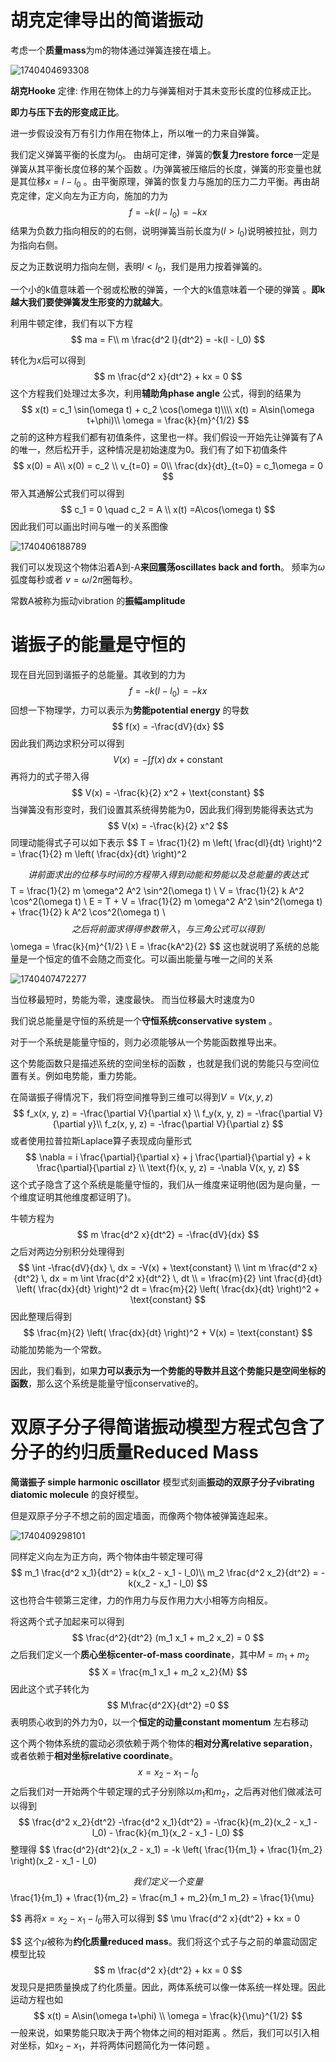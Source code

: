# 胡克定律导出的简谐振动

考虑一个**质量mass**为m的物体通过弹簧连接在墙上。

![1740404693308](.\figure\1740404693308.png)

**胡克Hooke** 定律: 作用在物体上的力与弹簧相对于其未变形长度的位移成正比。

**即力与压下去的形变成正比**。

进一步假设没有万有引力作用在物体上，所以唯一的力来自弹簧。

我们定义弹簧平衡的长度为$l_0$。 由胡可定律，弹簧的**恢复力restore force**一定是弹簧从其平衡长度位移的某个函数 。$l$为弹簧被压缩后的长度，弹簧的形变量也就是其位移$x=l-l_0$ 。由平衡原理，弹簧的恢复力与施加的压力二力平衡。再由胡克定律，定义向左为正方向，施加的力为
$$
f = -k(l-l_0) = -kx
$$
 结果为负数力指向相反的的右侧，说明弹簧当前长度为($l>l_0$)说明被拉扯，则力为指向右侧。

反之为正数说明力指向左侧，表明$l<l_0$，我们是用力按着弹簧的。

一个小的k值意味着一个弱或松散的弹簧，一个大的k值意味着一个硬的弹簧 。**即k越大我们要使弹簧发生形变的力就越大**。

利用牛顿定律，我们有以下方程
$$
ma = F\\
m \frac{d^2 l}{dt^2} = -k(l - l_0)
$$


转化为$x$后可以得到
$$
m \frac{d^2 x}{dt^2} + kx = 0
$$
这个方程我们处理过太多次，利用**辅助角phase angle** 公式，得到的结果为
$$
x(t) = c_1 \sin(\omega t) + c_2 \cos(\omega t)\\\\
x(t) = A\sin(\omega t+\phi)\\
\omega = \frac{k}{m}^{1/2}
$$
之前的这种方程我们都有初值条件，这里也一样。我们假设一开始先让弹簧有了A的唯一，然后松开手，这种情况是初始速度为0。我们有了如下初值条件
$$
x(0) = A\\
x(0) = c_2 \\
v_{t=0} = 0\\
\frac{dx}{dt}_{t=0} = c_1\omega = 0
$$
带入其通解公式我们可以得到
$$
c_1 = 0 \quad c_2 = A \\
x(t) =A\cos(\omega t)
$$
因此我们可以画出时间与唯一的关系图像

![1740406188789](.\figure\1740406188789.png)

我们可以发现这个物体沿着A到-A**来回震荡oscillates back and forth**。 频率为$\omega$ 弧度每秒或者 $v = \omega/2\pi$圈每秒。

常数A被称为振动vibration 的**振幅amplitude** 



# 谐振子的能量是守恒的

现在目光回到谐振子的总能量。其收到的力为
$$
f = -k(l-l_0) = -kx
$$
回想一下物理学，力可以表示为**势能potential energy** 的导数 
$$
f(x) = -\frac{dV}{dx}
$$
因此我们两边求积分可以得到
$$
V(x) = -\int f(x) \, dx + \text{constant}
$$
再将力的式子带入得
$$
V(x) = -\frac{k}{2} x^2 + \text{constant}
$$
当弹簧没有形变时，我们设置其系统得势能为0，因此我们得到势能得表达式为
$$
V(x) = -\frac{k}{2} x^2
$$
同理动能得式子可以如下表示
$$
T = \frac{1}{2} m \left( \frac{dl}{dt} \right)^2 = \frac{1}{2} m \left( \frac{dx}{dt} \right)^2
$$
讲前面求出的位移与时间的方程带入得到动能和势能以及总能量的表达式
$$
T = \frac{1}{2} m \omega^2 A^2 \sin^2(\omega t) \\
V = \frac{1}{2} k A^2 \cos^2(\omega t) \\
E = T + V = \frac{1}{2} m \omega^2 A^2 \sin^2(\omega t) + \frac{1}{2} k A^2 \cos^2(\omega t) \\
$$
之后将前面求得得参数带入，与三角公式可以得到
$$
\omega = \frac{k}{m}^{1/2} \\
E = \frac{kA^2}{2} 
$$
这也就说明了系统的总能量是一个恒定的值不会随之而变化。可以画出能量与唯一之间的关系

![1740407472277](.\figure\1740407472277.png)

当位移最短时，势能为零，速度最快。 而当位移最大时速度为0

我们说总能量是守恒的系统是一个**守恒系统conservative system** 。



对于一个系统是能量守恒的，则力必须能够从一个势能函数推导出来。

这个势能函数只是描述系统的空间坐标的函数 ，也就是我们说的势能只与空间位置有关。例如电势能，重力势能。

在简谐振子得情况下，我们将空间推导到三维可以得到$V=V(x,y,z)$
$$
f_x(x, y, z) = -\frac{\partial V}{\partial x} \\
f_y(x, y, z) = -\frac{\partial V}{\partial y}\\
f_z(x, y, z) = -\frac{\partial V}{\partial z}
$$
或者使用拉普拉斯Laplace算子表现成向量形式
$$
\nabla = i \frac{\partial}{\partial x} + j \frac{\partial}{\partial y} + k \frac{\partial}{\partial z} \\
\text{f}(x, y, z) = -\nabla V(x, y, z)
$$
这个式子隐含了这个系统是能量守恒的，我们从一维度来证明他(因为是向量，一个维度证明其他维度都证明了)。

牛顿方程为
$$
m \frac{d^2 x}{dt^2} = -\frac{dV}{dx}
$$
之后对两边分别积分处理得到
$$
\int -\frac{dV}{dx} \, dx = -V(x) + \text{constant} \\
\int m \frac{d^2 x}{dt^2} \, dx = m \int \frac{d^2 x}{dt^2} \, dt \\
= \frac{m}{2} \int \frac{d}{dt} \left( \frac{dx}{dt} \right)^2 dt = \frac{m}{2} \left( \frac{dx}{dt} \right)^2 + \text{constant}
$$
因此整理后得到
$$
\frac{m}{2} \left( \frac{dx}{dt} \right)^2 + V(x) = \text{constant}
$$
动能加势能为一个常数。

因此，我们看到，如果**力可以表示为一个势能的导数并且这个势能只是空间坐标的函数**，那么这个系统是能量守恒conservative的。



# 双原子分子得简谐振动模型方程式包含了分子的约归质量Reduced Mass

**简谐振子 simple harmonic oscillator** 模型式刻画**振动的双原子分子vibrating diatomic molecule** 的良好模型。

但是双原子分子不想之前的固定墙面，而像两个物体被弹簧连起来。

![1740409298101](.\figure\1740409298101.png)

同样定义向左为正方向，两个物体由牛顿定理可得
$$
m_1 \frac{d^2 x_1}{dt^2} = k(x_2 - x_1 - l_0)\\
m_2 \frac{d^2 x_2}{dt^2} = -k(x_2 - x_1 - l_0)
$$
这也符合牛顿第三定律，力的作用力与反作用力大小相等方向相反。

将这两个式子加起来可以得到
$$
\frac{d^2}{dt^2} (m_1 x_1 + m_2 x_2) = 0
$$
之后我们定义一个**质心坐标center-of-mass coordinate**，其中$M=m_1+m_2$
$$
X = \frac{m_1 x_1 + m_2 x_2}{M}
$$
 因此这个式子转化为
$$
M\frac{d^2X}{dt^2} =0
$$
表明质心收到的外力为0，以一个**恒定的动量constant momentum** 左右移动

这个两个物体系统的震动必须依赖于两个物体的**相对分离relative separation**，或者依赖于**相对坐标relative coordinate**。
$$
x = x_2-x_1-l_0
$$
 之后我们对一开始两个牛顿定理的式子分别除以$m_1$和$m_2$，之后再对他们做减法可以得到
$$
\frac{d^2 x_2}{dt^2}  -\frac{d^2 x_1}{dt^2} = -\frac{k}{m_2}(x_2 - x_1 - l_0) - \frac{k}{m_1}(x_2 - x_1 - l_0)
$$
整理得
$$
\frac{d^2}{dt^2}(x_2 - x_1) = -k \left( \frac{1}{m_1} + \frac{1}{m_2} \right)(x_2 - x_1 - l_0)
$$
我们定义一个变量
$$
\frac{1}{m_1} + \frac{1}{m_2} = \frac{m_1 + m_2}{m_1 m_2} = \frac{1}{\mu}
$$
再将$x=x_2-x_1-l_0$带入可以得到
$$
\mu \frac{d^2 x}{dt^2} + kx = 0
$$
这个$\mu$被称为**约化质量reduced mass**。我们将这个式子与之前的单震动固定模型比较
$$
m \frac{d^2 x}{dt^2} + kx = 0
$$
发现只是把质量换成了约化质量。因此，两体系统可以像一体系统一样处理。因此运动方程也如
$$
x(t) = A\sin(\omega t+\phi) \\
\omega = \frac{k}{\mu}^{1/2}
$$
一般来说，如果势能只取决于两个物体之间的相对距离 。然后，我们可以引入相对坐标，如$x_2 - x_1$，并将两体问题简化为一体问题 。